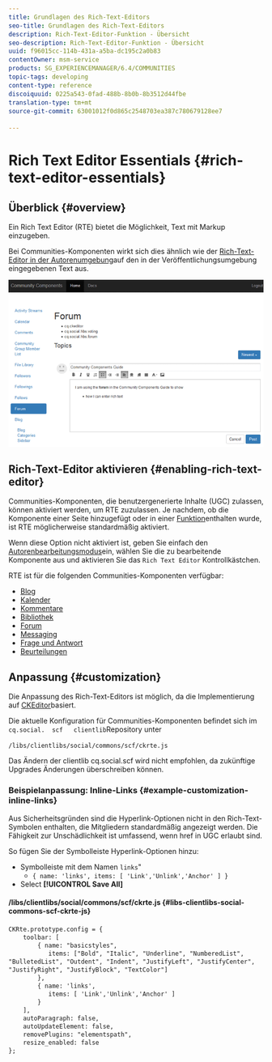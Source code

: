 ```yaml
---
title: Grundlagen des Rich-Text-Editors
seo-title: Grundlagen des Rich-Text-Editors
description: Rich-Text-Editor-Funktion - Übersicht
seo-description: Rich-Text-Editor-Funktion - Übersicht
uuid: f96015cc-114b-431a-a5ba-dc195c2a0b83
contentOwner: msm-service
products: SG_EXPERIENCEMANAGER/6.4/COMMUNITIES
topic-tags: developing
content-type: reference
discoiquuid: 0225a543-0fad-488b-8b0b-8b3512d44fbe
translation-type: tm+mt
source-git-commit: 63001012f0d865c2548703ea387c780679128ee7

---
```



# Rich Text Editor Essentials {#rich-text-editor-essentials}

## Überblick {#overview}

Ein Rich Text Editor (RTE) bietet die Möglichkeit, Text mit Markup einzugeben.

Bei Communities-Komponenten wirkt sich dies ähnlich wie der [Rich-Text-Editor in der Autorenumgebung](../../help/sites-authoring/rich-text-editor.md)auf den in der Veröffentlichungsumgebung eingegebenen Text aus.

![chlimage_1-410](assets/chlimage_1-410.png)

## Rich-Text-Editor aktivieren {#enabling-rich-text-editor}

Communities-Komponenten, die benutzergenerierte Inhalte (UGC) zulassen, können aktiviert werden, um RTE zuzulassen. Je nachdem, ob die Komponente einer Seite hinzugefügt oder in einer [Funktion](functions.md)enthalten wurde, ist RTE möglicherweise standardmäßig aktiviert.

Wenn diese Option nicht aktiviert ist, geben Sie einfach den [Autorenbearbeitungsmodus](sites-console.md#authoring-site-content)ein, wählen Sie die zu bearbeitende Komponente aus und aktivieren Sie das `Rich Text Editor` Kontrollkästchen.

RTE ist für die folgenden Communities-Komponenten verfügbar:

* [Blog](blog-feature.md)
* [Kalender](calendar.md)
* [Kommentare](comments.md)
* [Bibliothek](file-library.md)
* [Forum](forum.md)
* [Messaging](configure-messaging.md)
* [Frage und Antwort](working-with-qna.md)
* [Beurteilungen](reviews.md)

## Anpassung {#customization}

Die Anpassung des Rich-Text-Editors ist möglich, da die Implementierung auf [CKEditor](https://www.ckeditor.com/)basiert.

Die aktuelle Konfiguration für Communities-Komponenten befindet sich im `cq.social.  scf   clientlib`Repository unter

`/libs/clientlibs/social/commons/scf/ckrte.js`

Das Ändern der clientlib cq.social.scf wird nicht empfohlen, da zukünftige Upgrades Änderungen überschreiben können.

### Beispielanpassung: Inline-Links {#example-customization-inline-links}

Aus Sicherheitsgründen sind die Hyperlink-Optionen nicht in den Rich-Text-Symbolen enthalten, die Mitgliedern standardmäßig angezeigt werden. Die Fähigkeit zur Unschädlichkeit ist umfassend, wenn href in UGC erlaubt sind.

So fügen Sie der Symbolleiste Hyperlink-Optionen hinzu:

* Symbolleiste mit dem Namen `links`&quot;
   * `{ name: 'links', items: [ 'Link','Unlink','Anchor' ] }`
* Select **[!UICONTROL Save All]**

#### /libs/clientlibs/social/commons/scf/ckrte.js {#libs-clientlibs-social-commons-scf-ckrte-js}

```
CKRte.prototype.config = {
    toolbar: [
        { name: "basicstyles",
           items: ["Bold", "Italic", "Underline", "NumberedList", "BulletedList", "Outdent", "Indent", "JustifyLeft", "JustifyCenter", "JustifyRight", "JustifyBlock", "TextColor"]
        },
        { name: 'links', 
           items: [ 'Link','Unlink','Anchor' ] 
        }
    ],
    autoParagraph: false,
    autoUpdateElement: false,
    removePlugins: "elementspath",
    resize_enabled: false
};
```

